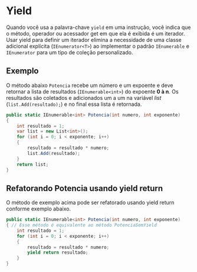# Yield

Quando você usa a palavra-chave `yield` em uma instrução, você indica que o método, operador ou acessador get em que ela é exibida é um iterador. Usar yield para definir um iterador elimina a necessidade de uma classe adicional explícita (`IEnumerator<T>`) ao implementar o padrão `IEnumerable` e `IEnumerator` para um tipo de coleção personalizado.

## Exemplo

O método abaixo `Potencia` recebe um número e um expoente e deve retornar a lista de resultados (`IEnumerable<int>`) do expoente **0 à n**. Os resultados são coletados e adicionados um a um na variável 
*list* (`list.Add(resultado);`) e no final essa lista é retornada.

```csharp
public static IEnumerable<int> Potencia(int numero, int exponente)
{
    int resultado = 1;
    var list = new List<int>();
    for (int i = 0; i < exponente; i++)
    {
        resultado = resultado * numero;
        list.Add(resultado);
    }
    return list;
}
```

## Refatorando Potencia usando yield return

O método de exemplo acima pode ser refatorado usando yield return conforme exemplo abaixo.

```csharp
public static IEnumerable<int> Potencia(int numero, int exponente)
{ // Esse método é equivalente ao método PotenciaSemYield
    int resultado = 1;
    for (int i = 0; i < exponente; i++)
    {
        resultado = resultado * numero;
        yield return resultado;
    }
}
```